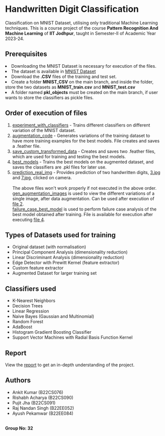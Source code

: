 # Handwritten Digit Classification

Classification on MNIST Dataset, utilising only traditional Machine Learning techniques. This is a course project of the course <b>Pattern Recognition And Machine Learning</b> of <b>IIT Jodhpur</b>, taught in Semester-II of Academic Year 2023-24.

## Prerequisites

<li>Downloading the MNIST Dataset is necessary for execution of the files.</li>
<li>The dataset is available in <a href="https://git-disl.github.io/GTDLBench/datasets/mnist_datasets/" target="_blank">MNIST Dataset</a></li>
<li>Download the <b>.CSV</b> files of the training and test set.</li>
<li>Create a folder <b>MNIST_CSV</b> on the main branch, and inside the folder, store the two datasets as <b>MNIST_train.csv</b> and <b>MNIST_test.csv</b></li>
<li>A folder named <b>pkl_objects</b> must be created on the main branch, if user wants to store the classifiers as pickle files.</li>

## Order of execution of files

1) [experiment_with_classifiers](experiment_with_classifiers.ipynb) - Trains different classifiers on different variation of the MNIST dataset.
2) [augmentation_code](augmentation_code.ipynb) - Generates variations of the training dataset to have more training examples for the best models. File creates and saves a .feather file.
3) [save_custom_transformed_data](save_custom_transformed_data.ipynb) - Creates and saves two .feather files, which are used for training and testing the best models.
4) [best_models](best_models.ipynb) - Trains the best models on the augmented dataset, and saves the classifiers are .pkl files for later use.
5) [prediction_real_img](prediction_real_img.ipynb) - Provides prediction of two handwritten digits, [3.jpg](3.jpg) and [7.jpg](7.jpg), clicked on camera.
\
\
The above files won't work properly if not executed in the above order.
\
[gen_augmentation_images](gen_augmentation_images.ipynb) is used to view the different variations of a single image, after data augmentation. Can be used after execution of [file 2](augmentation_code.ipynb).
\
[failure_case_best_model](failure_case_best_model.ipynb) is used to perform failure case analysis of the best model obtained after training. File is available for execution after executing [file 4](best_models.ipynb).

## Types of Datasets used for training

* Original dataset (with normalisation)
* Principal Component Analysis (dimensionality reduction)
* Linear Discriminant Analysis (dimensionality reduction)
* Edge Detector with Prewitt Kernel (feature extractor)
* Custom feature extractor
* Augmented Dataset for larger training set
  
## Classifiers used

* K-Nearest Neighbors
* Decision Trees
* Linear Regression
* Naive Bayes (Gaussian and Multinomial)
* Random Forest
* AdaBoost
* Histogram Gradient Boosting Classifier
* Support Vector Machines with Radial Basis Function Kernel

## Report

View the [report](report.pdf) to get an in-depth understanding of the project.

## Authors

* Ankit Kumar (B22CS076)
* Rishabh Acharya (B22CS090)
* Pujit Jha (B22CS091)
* Raj Nandan Singh (B22EE052)
* Ayush Pekamwar (B22EE084)

\
**Group No: 32**

